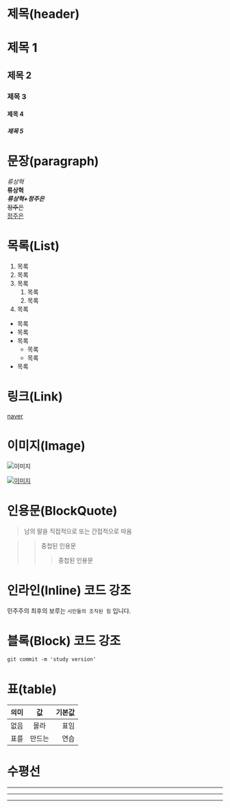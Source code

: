 # 제목(header)

# 제목 1
## 제목 2
### 제목 3
#### 제목 4
##### 제목 5

# 문장(paragraph)

_류상혁_  
**류상혁**  
**_류상혁+정주은_**  
~~정주은~~  
<u>정주은</u>

# 목록(List)

1. 목록
1. 목록
1. 목록
    1. 목록
    1. 목록
1. 목록  


- 목록
- 목록
- 목록  
  - 목록
  - 목록
- 목록

# 링크(Link)

[naver](https://naver.com "네이버로 이동!")

# 이미지(Image)
![이미지](https://relaxed-noether-3babc4.netlify.app/%EB%A1%9C%EA%B3%A0.png)

[![이미지](https://relaxed-noether-3babc4.netlify.app/%EB%A1%9C%EA%B3%A0.png)](https://relaxed-noether-3babc4.netlify.app) 

# 인용문(BlockQuote)

> 남의 말을 직접적으로 또는 간접적으로 따옴

>> 중첩된 인용문
>>> 중첩된 인용문  



# 인라인(Inline) 코드 강조
민주주의 최후의 보루는 `시민들의 조직된 힘` 입니다.

# 블록(Block) 코드 강조
```html
git commit -m 'study version'
```

# 표(table)
의미 | 값 | 기본값
--|:--:|--:
없음 | 몰라 | 표임
표를 | 만드는 | 연습

# 수평선

___

---

***
